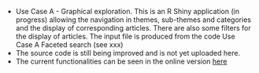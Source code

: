 * Use Case A - Graphical exploration. This is an R Shiny application (in progress) allowing the navigation in themes, sub-themes and categories and the display of corresponding articles. There are also some filters for the display of articles. The input file is produced from the code Use Case A Faceted search (see xxx)
* The source code is still being improved and is not yet uploaded here. 
* The current functionalities can be seen in the online version [here](https://quantos-stat.shinyapps.io/Graphical_exploration/)

